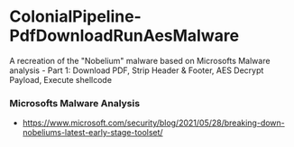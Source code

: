 # ColonialPipeline-PdfDownloadRunAesMalware
A recreation of the "Nobelium" malware based on Microsofts Malware analysis - Part 1: Download PDF, Strip Header &amp; Footer, AES Decrypt Payload, Execute shellcode
### Microsofts Malware Analysis
+ https://www.microsoft.com/security/blog/2021/05/28/breaking-down-nobeliums-latest-early-stage-toolset/

